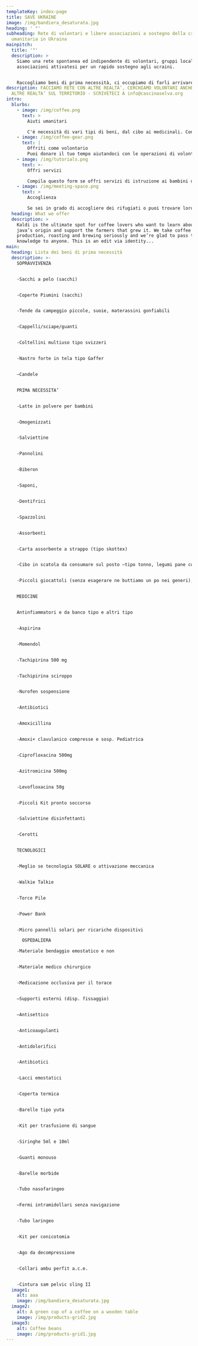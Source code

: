 ```yaml
---
templateKey: index-page
title: SAVE UKRAINE
image: /img/bandiera_desaturata.jpg
heading: ' "'
subheading: Rete di volontari e libere associazioni a sostegno della crisi
  umanitaria in Ukraina
mainpitch:
  title: '"'
  description: >
    Siamo una rete spontanea ed indipendente di volontari, gruppi locali ed
    associazioni attivatesi per un rapido sostegno agli ucraini.


    Raccogliamo beni di prima necessità, ci occupiamo di farli arrivare in Ucraina, di organizzare un sostegno per chi fugge dalla guerra ed arriva in Italia.
description: FACCIAMO RETE CON ALTRE REALTA’, CERCHIAMO VOLONTARI ANCHE PER
  ALTRE REALTA’ SUL TERRITORIO - SCRIVETECI A info@cascinaselva.org
intro:
  blurbs:
    - image: /img/coffee.png
      text: >
        Aiuti umanitari

        C'è necessità di vari tipi di beni, dal cibo ai medicinali. Consulta la lista per scoprire cosa può servire.
    - image: /img/coffee-gear.png
      text: |
        Offriti come volontario
        Puoi donare il tuo tempo aiutandoci con le operazioni di volontariato.
    - image: /img/tutorials.png
      text: >-
        Offri servizi

        Compila questo form se offri servizi di istruzione ai bambini ucraini (presto verranno aggiunti altri servizi - se vorresti offrire servizi medici, legali o di altre tipologie, scrivici).
    - image: /img/meeting-space.png
      text: >
        Accoglienza

        Se sei in grado di accogliere dei rifugiati o puoi trovare loro una sistemazione.
  heading: What we offer
  description: >
    Kaldi is the ultimate spot for coffee lovers who want to learn about their
    java’s origin and support the farmers that grew it. We take coffee
    production, roasting and brewing seriously and we’re glad to pass that
    knowledge to anyone. This is an edit via identity...
main:
  heading: Lista dei beni di prima necessità
  description: >-
    SOPRAVVIVENZA


    -Sacchi a pelo (sacchi)


    -Coperte Piumini (sacchi)


    -Tende da campeggio piccole, suoie, materassini gonfiabili


    -Cappelli/sciape/guanti


    -Coltellini multiuso tipo svizzeri


    -Nastro forte in tela tipo Gaffer


    –Candele


    PRIMA NECESSITA’


    -Latte in polvere per bambini


    -Omogenizzati


    -Salviettine


    -Pannolini


    -Biberon


    -Saponi,


    -Dentifrici


    -Spazzolini


    -Assorbenti


    -Carta assorbente a strappo (tipo skottex)


    -Cibo in scatola da consumare sul posto —tipo tonno, legumi pane confezionato, cioccolato caramelle, brioches, crakers, latte in polvere, piccoli succhi, bottigliette acqua, posate e piatti usa e getta, barrette energetiche, biscotti


    -Piccoli giocattoli (senza esagerare ne buttiamo un po nei generi), tipo pennarelli, piccoli peluches, lego, fogli, pastelli, gomme, piccole bamboline, macchinine..NIENTE pistoline e cose che ricordino la violenza in genere, ma mettiamoci invece I DISEGNI DEI NOSTRI FIGLI


    MEDICINE


    Antinfiammatori e da banco tipo e altri tipo


    -Aspirina


    -Momendol 


    -Tachipirina 500 mg


    -Tachipirina sciroppo


    -Nurofen sospensione


    -Antibiotici


    -Amoxicillina 


    -Amoxi+ clavulanico compresse e sosp. Pediatrica


    -Ciprofloxacina 500mg


    -Azitromicina 500mg


    -Levofloxacina 50g


    -Piccoli Kit pronto soccorso


    -Salviettine disinfettanti


    -Cerotti


    TECNOLOGICI


    -Meglio se tecnologia SOLARE o attivazione meccanica


    -Walkie Talkie


    -Torce Pile


    -Power Bank


    -Micro pannelli solari per ricariche dispositivi

      OSPEDALIERA

    -Materiale bendaggio emostatico e non


    -Materiale medico chirurgico


    -Medicazione occlusiva per il torace


    –Supporti esterni (disp. fissaggio)


    –Antisettico


    -Anticoaugulanti


    -Antidolorifici


    -Antibiotici


    -Lacci emostatici


    -Coperta termica


    -Barelle tipo yuta


    -Kit per trasfusione di sangue


    -Siringhe 5ml e 10ml


    -Guanti monouso


    -Barelle morbide


    -Tubo nasofaringeo


    –Fermi intramidollari senza navigazione


    -Tubo laringeo


    -Kit per conicotomia


    -Ago da decompressione


    -Collari ambu perfit a.c.e.


    -Cintura sam pelvic sling II
  image1:
    alt: aaa
    image: /img/bandiera_desaturata.jpg
  image2:
    alt: A green cup of a coffee on a wooden table
    image: /img/products-grid2.jpg
  image3:
    alt: Coffee beans
    image: /img/products-grid1.jpg
---
```

